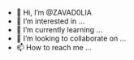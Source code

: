 - 👋 Hi, I’m @ZAVAD0LIA
- 👀 I’m interested in ...
- 🌱 I’m currently learning ...
- 💞️ I’m looking to collaborate on ...
- 📫 How to reach me ...

<!---
ZAVAD0LIA/ZAVAD0LIA is a ✨ special ✨ repository because its `README.md` (this file) appears on your GitHub profile.
You can click the Preview link to take a look at your changes.
--->
